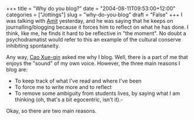 +++
title = "Why do you blog?"
date = "2004-08-11T09:53:00+12:00"
categories = ["Jottings"]
slug = "why-do-you-blog"
draft = "False"
+++
I was talking with
[Amit](https://web.archive.org/web/20070526211006/https://www.thereflectivepractitioner.org/armi/) yesterday, and
he was saying that he keeps on journalling/blogging because it forces
him to reflect on what he has done. I think, like me, he finds it hard
to be reflective in "the moment". No doubt a psychodramatist would
refer to this an example of the cultural conserve inhibiting
spontaneity.

Any way, [Cao Xue-qin](https://web.archive.org/web/20070526211006/https://www.thereflectivepractitioner.org/cxq/) asked me
why I blog. Well, there is a part of me that enjoys the "sound" of my own
voice. However, the three main reasons I blog are:

- To keep track of what I've read and where I've been
- To force me to write more and to reflect
- To remove some ambiguity from students lives, by saying what I
am thinking (oh, that's a bit egocentric, isn't it).-

Okay, so there are two main reasons.

